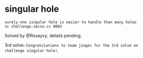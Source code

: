 # singular hole

```
surely one singular hole is easier to handle than many holes
nc challenge.secso.cc 9003 
```

Solved by @Rosayxy, details pending.

3rd solve: `Congratulations to team jiegec for the 3rd solve on challenge singular hole!`.
